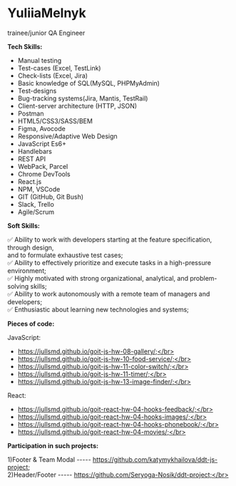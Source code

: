 # YuliiaMelnyk

trainee/junior QA Engineer

<b>Tech Skills:</b>

* Manual testing</br>
* Test-cases (Excel, TestLink)</br>
* Check-lists (Excel, Jira)</br>
* Basic knowledge of SQL(MySQL, PHPMyAdmin)</br>
* Test-designs</br>
* Bug-tracking systems(Jira, Mantis, TestRail)</br>
* Client-server architecture (HTTP, JSON)</br>
* Postman</br>
* HTML5/CSS3/SASS/BEM</br>
* Figma, Avocode</br>
* Responsive/Adaptive Web Design</br>
* JavaScript Es6+</br>
* Handlebars</br>
* REST API</br>
* WebPack, Parcel</br>
* Chrome DevTools</br>
* React.js</br>
* NPM, VSCode</br>
* GIT (GitHub, Git Bush)</br>
* Slack, Trello</br>
* Agile/Scrum</br>

<b>Soft Skills:</b>

✅ Ability to work with developers starting at the feature specification, through design, </br>
and to formulate exhaustive test cases;</br>
✅ Ability to effectively prioritize and execute tasks in a high-pressure environment;</br>
✅ Highly motivated with strong organizational, analytical, and problem-solving skills;</br>
✅ Ability to work autonomously with a remote team of managers and developers;</br>
✅ Enthusiastic about learning new technologies and systems;</br>

<b>Pieces of code:</b>

 JavaScript:</br>
* https://jullsmd.github.io/goit-js-hw-08-gallery/;</br>
* https://jullsmd.github.io/goit-js-hw-10-food-service/;</br>
* https://jullsmd.github.io/goit-js-hw-11-color-switch/;</br>
* https://jullsmd.github.io/goit-js-hw-11-timer/;</br>
* https://jullsmd.github.io/goit-js-hw-13-image-finder/;</br>

 React:</br>
* https://jullsmd.github.io/goit-react-hw-04-hooks-feedback/;</br>
* https://jullsmd.github.io/goit-react-hw-04-hooks-images/;</br>
* https://jullsmd.github.io/goit-react-hw-04-hooks-phonebook/;</br>
* https://jullsmd.github.io/goit-react-hw-04-movies/;</br>

<b>Participation in such projects:</b>

1)Footer & Team Modal ----- https://github.com/katymykhailova/ddt-js-project; </br>
2)Header/Footer ----- https://github.com/Seryoga-Nosik/ddt-project;</br>

